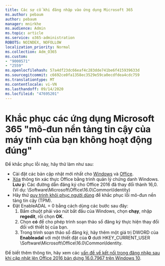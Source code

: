 ```yaml
---
title: Các sự cố khi đăng nhập vào ứng dụng Microsoft 365
ms.author: pebaum
author: pebaum
manager: mnirkhe
ms.audience: Admin
ms.topic: article
ms.service: o365-administration
ROBOTS: NOINDEX, NOFOLLOW
localization_priority: Normal
ms.collection: Adm_O365
ms.custom:
- "9000571"
- "2559"
ms.openlocfilehash: 57a4df23dc66eaf4c283dde741be6f415939633d
ms.sourcegitcommit: c6692ce0fa1358ec3529e59ca0ecdfdea4cdc759
ms.translationtype: MT
ms.contentlocale: vi-VN
ms.lasthandoff: 09/14/2020
ms.locfileid: "47695201"
---
```

# <a name="fixing-the-microsoft-365-apps-your-computers-trusted-platform-module-is-not-functioning-properly-message"></a>Khắc phục các ứng dụng Microsoft 365 "mô-đun nền tảng tin cậy của máy tính của bạn không hoạt động đúng"

Để khắc phục lỗi này, hãy thử làm như sau:

- Cài đặt các bản cập nhật mới nhất cho [Windows](https://support.microsoft.com/help/4027667/windows-10-update) và [Office](https://support.office.com/article/update-office-and-your-computer-with-microsoft-update-2ab296f3-7f03-43a2-8e50-46de917611c5).
- [Xóa](https://docs.microsoft.com/eoffice/troubleshoot/error-messages/another-account-already-signed-in#step-3-clear-cached-credentials-on-the-computer) thông tin xác thực Office bằng trình quản lý chứng danh Windows.<br/>
    **Lưu ý:** Các đường dẫn đăng ký cho Office 2016 đã thay đổi thành 16,0. (Ví dụ: \Software\Microsoft\Office\16.0\Common\Identity\)
- Hãy thử [quy trình khôi phục người dùng](https://docs.microsoft.com/office365/troubleshoot/administration/connection-issue-when-sign-in-office-2016#symptom-2) để khắc phục lỗi mô-đun nền tảng tin cậy (TPM).
- Đặt EnableADAL = 0 bằng cách dùng các bước sau đây:  
    1. Bấm chuột phải vào nút bắt đầu của Windows, chọn **chạy**, nhập **regedit**, rồi chọn **OK**.
    2. Chọn **có** để cho phép trình soạn thảo sổ đăng ký thực hiện thay đổi đối với thiết bị của bạn.
    3. Trong trình soạn thảo sổ đăng ký, hãy thêm một giá trị DWORD của **Enableadal** với một thiết đặt của **0** dưới HKEY_CURRENT_USER \Software\Microsoft\Office\16.0\Common\Identity.

Để biết thêm thông tin, hãy xem các [vấn đề về kết nối trong đăng nhập sau khi cập nhật lên Office 2016 bản dựng 16.0.7967 trên Windows 10](https://docs.microsoft.com/office365/troubleshoot/administration/connection-issue-when-sign-in-office-2016).